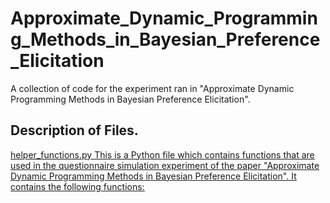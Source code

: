 # Approximate_Dynamic_Programming_Methods_in_Bayesian_Preference_Elicitation
 
A collection of code for the experiment ran in "Approximate Dynamic Programming Methods in Bayesian Preference Elicitation".

**Description of Files.** <br />
------

<ins>helper_functions.py<ins>
This is a Python file which contains functions that are used in the questionnaire simulation experiment of the paper "Approximate Dynamic Programming Methods in Bayesian Preference Elicitation". It contains the following functions:



